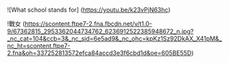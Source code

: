 ![What school stands for] 
(https://youtu.be/k23vPjN63hc)

!戰女
(https://scontent.ftpe7-2.fna.fbcdn.net/v/t1.0-9/67362815_2953362044734762_6236912522385948672_n.jpg?_nc_cat=104&ccb=3&_nc_sid=6e5ad9&_nc_ohc=kpKz1Sz92DkAX_X41pM&_nc_ht=scontent.ftpe7-2.fna&oh=337252813572efca84accd3e3f6cbd1d&oe=605BE55D)
